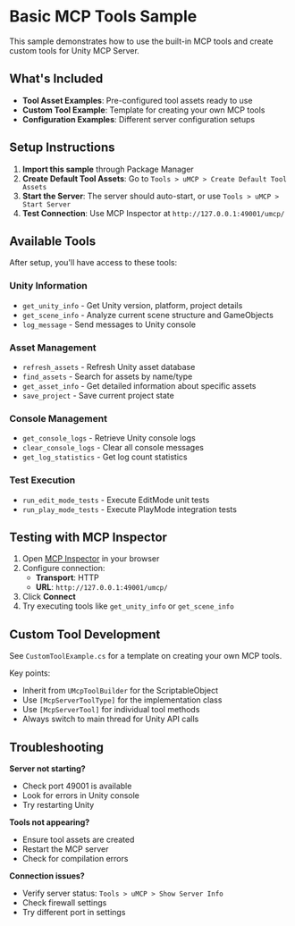# Basic MCP Tools Sample

This sample demonstrates how to use the built-in MCP tools and create custom tools for Unity MCP Server.

## What's Included

- **Tool Asset Examples**: Pre-configured tool assets ready to use
- **Custom Tool Example**: Template for creating your own MCP tools
- **Configuration Examples**: Different server configuration setups

## Setup Instructions

1. **Import this sample** through Package Manager
2. **Create Default Tool Assets**: Go to `Tools > uMCP > Create Default Tool Assets`
3. **Start the Server**: The server should auto-start, or use `Tools > uMCP > Start Server`
4. **Test Connection**: Use MCP Inspector at `http://127.0.0.1:49001/umcp/`

## Available Tools

After setup, you'll have access to these tools:

### Unity Information
- `get_unity_info` - Get Unity version, platform, project details
- `get_scene_info` - Analyze current scene structure and GameObjects
- `log_message` - Send messages to Unity console

### Asset Management
- `refresh_assets` - Refresh Unity asset database
- `find_assets` - Search for assets by name/type
- `get_asset_info` - Get detailed information about specific assets
- `save_project` - Save current project state

### Console Management
- `get_console_logs` - Retrieve Unity console logs
- `clear_console_logs` - Clear all console messages
- `get_log_statistics` - Get log count statistics

### Test Execution
- `run_edit_mode_tests` - Execute EditMode unit tests
- `run_play_mode_tests` - Execute PlayMode integration tests

## Testing with MCP Inspector

1. Open [MCP Inspector](https://inspector.mcp.run/) in your browser
2. Configure connection:
   - **Transport**: HTTP
   - **URL**: `http://127.0.0.1:49001/umcp/`
3. Click **Connect**
4. Try executing tools like `get_unity_info` or `get_scene_info`

## Custom Tool Development

See `CustomToolExample.cs` for a template on creating your own MCP tools.

Key points:
- Inherit from `UMcpToolBuilder` for the ScriptableObject
- Use `[McpServerToolType]` for the implementation class
- Use `[McpServerTool]` for individual tool methods
- Always switch to main thread for Unity API calls

## Troubleshooting

**Server not starting?**
- Check port 49001 is available
- Look for errors in Unity console
- Try restarting Unity

**Tools not appearing?**
- Ensure tool assets are created
- Restart the MCP server
- Check for compilation errors

**Connection issues?**
- Verify server status: `Tools > uMCP > Show Server Info`
- Check firewall settings
- Try different port in settings